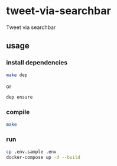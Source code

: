 # tweet-via-searchbar
Tweet via searchbar

## usage

### install dependencies

```bash
make dep
```

or

```bash
dep ensure
```

### compile

```bash
make
```

### run

```bash
cp .env.sample .env
docker-compose up -d --build
```
